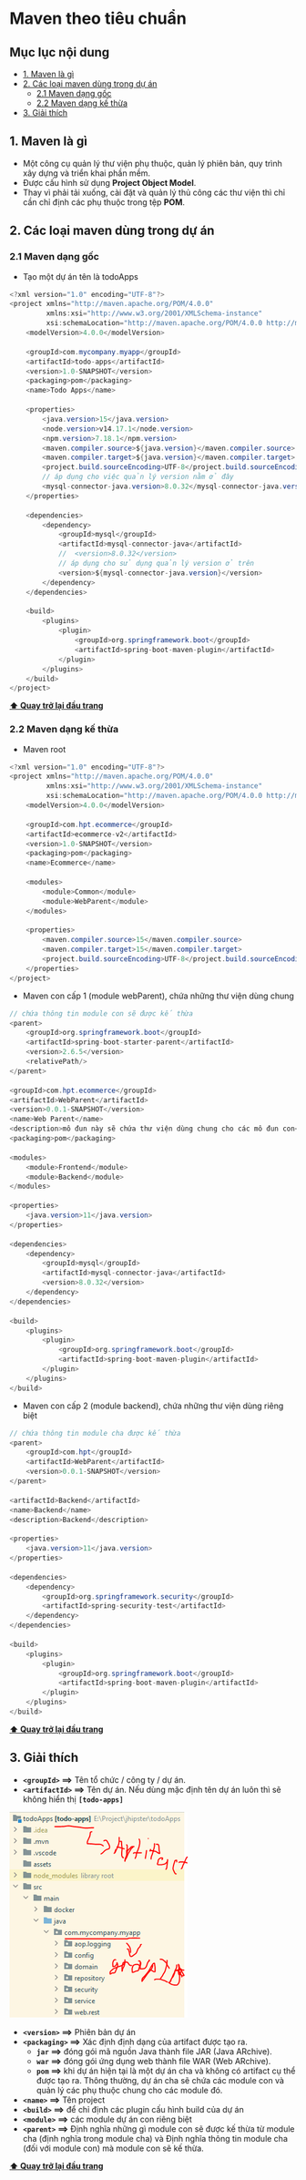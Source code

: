 # Maven theo tiêu chuẩn

## Mục lục nội dung

- [1. Maven là gì](#1-maven-là-gì)
- [2. Các loại maven dùng trong dự án](#2-các-loại-maven-dùng-trong-dự-án)
  - [2.1 Maven dạng gốc](#21-maven-dạng-gốc)
  - [2.2 Maven dạng kế thừa](#22-maven-dạng-kế-thừa)
- [3. Giải thích](#3-giải-thích)

## 1. Maven là gì

- Một công cụ quản lý thư viện phụ thuộc, quản lý phiên bản, quy trình xây dựng và triển khai phần mềm.
- Được cấu hình sử dụng **Project Object Model**.
- Thay vì phải tải xuống, cài đặt và quản lý thủ công các thư viện thì chỉ cần chỉ định các phụ thuộc trong tệp **POM**.

## 2. Các loại maven dùng trong dự án

### 2.1 Maven dạng gốc

- Tạo một dự án tên là todoApps

```java
<?xml version="1.0" encoding="UTF-8"?>
<project xmlns="http://maven.apache.org/POM/4.0.0"
         xmlns:xsi="http://www.w3.org/2001/XMLSchema-instance"
         xsi:schemaLocation="http://maven.apache.org/POM/4.0.0 http://maven.apache.org/xsd/maven-4.0.0.xsd">
    <modelVersion>4.0.0</modelVersion>

    <groupId>com.mycompany.myapp</groupId>
    <artifactId>todo-apps</artifactId>
    <version>1.0-SNAPSHOT</version>
    <packaging>pom</packaging>
    <name>Todo Apps</name>

    <properties>
        <java.version>15</java.version>
        <node.version>v14.17.1</node.version>
        <npm.version>7.18.1</npm.version>
        <maven.compiler.source>${java.version}</maven.compiler.source>
        <maven.compiler.target>${java.version}</maven.compiler.target>
        <project.build.sourceEncoding>UTF-8</project.build.sourceEncoding>
        // áp dụng cho việc quản lý version nằm ở đây
        <mysql-connector-java.version>8.0.32</mysql-connector-java.version>
    </properties>

    <dependencies>
        <dependency>
            <groupId>mysql</groupId>
            <artifactId>mysql-connector-java</artifactId>
            //  <version>8.0.32</version>
            // áp dụng cho sử dụng quản lý version ở trên
            <version>${mysql-connector-java.version}</version>
        </dependency>
    </dependencies>

    <build>
        <plugins>
            <plugin>
                <groupId>org.springframework.boot</groupId>
                <artifactId>spring-boot-maven-plugin</artifactId>
            </plugin>
        </plugins>
    </build>
</project>
```

**[⬆ Quay trở lại đầu trang](#mục-lục-nội-dung)**

### 2.2 Maven dạng kế thừa

- Maven root

```java
<?xml version="1.0" encoding="UTF-8"?>
<project xmlns="http://maven.apache.org/POM/4.0.0"
         xmlns:xsi="http://www.w3.org/2001/XMLSchema-instance"
         xsi:schemaLocation="http://maven.apache.org/POM/4.0.0 http://maven.apache.org/xsd/maven-4.0.0.xsd">
    <modelVersion>4.0.0</modelVersion>

    <groupId>com.hpt.ecommerce</groupId>
    <artifactId>ecommerce-v2</artifactId>
    <version>1.0-SNAPSHOT</version>
    <packaging>pom</packaging>
    <name>Ecommerce</name>

    <modules>
        <module>Common</module>
        <module>WebParent</module>
    </modules>

    <properties>
        <maven.compiler.source>15</maven.compiler.source>
        <maven.compiler.target>15</maven.compiler.target>
        <project.build.sourceEncoding>UTF-8</project.build.sourceEncoding>
    </properties>
</project>
```

- Maven con cấp 1 (module webParent), chứa những thư viện dùng chung

```java
// chứa thông tin module con sẽ được kế thừa
<parent>
    <groupId>org.springframework.boot</groupId>
    <artifactId>spring-boot-starter-parent</artifactId>
    <version>2.6.5</version>
    <relativePath/>
</parent>

<groupId>com.hpt.ecommerce</groupId>
<artifactId>WebParent</artifactId>
<version>0.0.1-SNAPSHOT</version>
<name>Web Parent</name>
<description>mô đun này sẽ chứa thư viện dùng chung cho các mô đun con</description>
<packaging>pom</packaging>

<modules>
    <module>Frontend</module>
    <module>Backend</module>
</modules>

<properties>
    <java.version>11</java.version>
</properties>

<dependencies>
    <dependency>
        <groupId>mysql</groupId>
        <artifactId>mysql-connector-java</artifactId>
        <version>8.0.32</version>
    </dependency>
</dependencies>

<build>
    <plugins>
        <plugin>
            <groupId>org.springframework.boot</groupId>
            <artifactId>spring-boot-maven-plugin</artifactId>
        </plugin>
    </plugins>
</build>
```

- Maven con cấp 2 (module backend), chứa những thư viện dùng riêng biệt

```java
// chứa thông tin module cha được kế thừa
<parent>
    <groupId>com.hpt</groupId>
    <artifactId>WebParent</artifactId>
    <version>0.0.1-SNAPSHOT</version>
</parent>

<artifactId>Backend</artifactId>
<name>Backend</name>
<description>Backend</description>

<properties>
    <java.version>11</java.version>
</properties>

<dependencies>
    <dependency>
        <groupId>org.springframework.security</groupId>
        <artifactId>spring-security-test</artifactId>
    </dependency>
</dependencies>

<build>
    <plugins>
        <plugin>
            <groupId>org.springframework.boot</groupId>
            <artifactId>spring-boot-maven-plugin</artifactId>
        </plugin>
    </plugins>
</build>
```

**[⬆ Quay trở lại đầu trang](#mục-lục-nội-dung)**

## 3. Giải thích

- **`<groupId>` ==>** Tên tổ chức / công ty / dự án.
- **`<artifactId>` ==>** Tên dự án. Nếu dùng mặc định tên dự án luôn thì sẽ không hiển thị **`[todo-apps]`**

![maven 1](/assets/maven1.jpg)

- **`<version>` ==>** Phiên bản dự án
- **`<packaging>` ==>** Xác định định dạng của artifact được tạo ra.
  - **`jar` ==>** đóng gói mã nguồn Java thành file JAR (Java ARchive).
  - **`war` ==>** đóng gói ứng dụng web thành file WAR (Web ARchive).
  - **`pom` ==>** khi dự án hiện tại là một dự án cha và không có artifact cụ thể được tạo ra. Thông thường, dự án cha sẽ chứa các module con và quản lý các phụ thuộc chung cho các module đó.
- **`<name>` ==>** Tên project
- **`<build>` ==>** để chỉ định các plugin cấu hình build của dự án
- **`<module>` ==>** các module dự án con riêng biệt
- **`<parent>` ==>** Định nghĩa những gì module con sẽ được kế thừa từ module cha (định nghĩa trong module cha) và Định nghĩa thông tin module cha (đối với module con) mà module con sẽ kế thừa.

**[⬆ Quay trở lại đầu trang](#mục-lục-nội-dung)**

